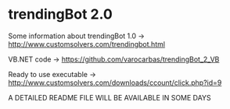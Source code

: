 trendingBot 2.0
===============

Some information about trendingBot 1.0 -> http://www.customsolvers.com/trendingbot.html

VB.NET code -> https://github.com/varocarbas/trendingBot_2_VB

Ready to use executable -> http://www.customsolvers.com/downloads/ccount/click.php?id=9


A DETAILED README FILE WILL BE AVAILABLE IN SOME DAYS
